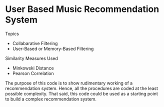 # User Based Music Recommendation System

Topics
* Collabarative Filtering
* User-Based or Memory-Based Filtering <br>

Similarity Measures Used
* Minkowski Distance
* Pearson Correlation <br>

The purpose of this code is to show rudimentary working of a recommendation system. Hence, all the procedures are coded at the least possible complexity. That said, this code could be used as a starting point to build a complex recommendation system.
